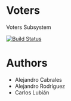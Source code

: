 Voters
======

Voters Subsystem

[![Build Status](https://travis-ci.org/Arquisoft/voters_i1a.svg?branch=master)](https://travis-ci.org/Arquisoft/voters_i1a)

Authors
=======
* Alejandro Cabrales
* Alejandro Rodríguez
* Carlos Lubián





